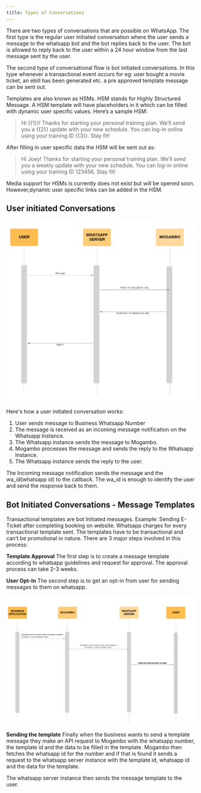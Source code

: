 ```yaml
---
title: Types of Conversations
---
```


There are two types of conversations that are possible on WhatsApp.
The first type is the regular user initiated conversation where the user sends a message to the whatsapp bot and the bot replies back to the user. The bot is allowed to reply back to the user within a 24 hour window from the last message sent by the user.

The second type of conversational flow is bot initiated conversations. In this type whenever a transactional event occurs for eg: user bought a movie ticket, an ebill has been generated etc. a pre approved template message can be sent out. 

Templates are also known as HSMs. HSM stands for Highly Structured Message. A HSM template will have placeholders in it which can be filled with dynamic user specific values. Here’s a sample HSM:

> Hi {{1}}! Thanks for starting your personal training plan. We’ll send you    a {{2}} update with your new schedule. You can log-in online using your      training ID {{3}}. Stay fit! 

After filling in user specific data the HSM will be sent out as:

> Hi Joey! Thanks for starting your personal training plan. We’ll send you a   weekly update with your new schedule. You can log-in online using your       training ID 123456. Stay fit! 


Media support for HSMs is currently does not exist but will be opened soon. However,dynamic user specific links can be added in the HSM.

## User initiated Conversations

![User Initiated Conversations](assets/user-message.png)

Here's how a user initiated conversation works:

1) User sends message to Business Whatsapp Number
2) The message is received as an incoming message notification on the Whatsapp Instance.
3) The Whatsapp instance sends the message to Mogambo.
4) Mogambo processes the message and sends the reply to the Whatsapp Instance.
5) The Whatsapp instance sends the reply to the user.

The Incoming message notification sends the message and the wa_id(whatsapp id) to the callback. The wa_id is enough to identify the user and send the response back to them.


## Bot Initiated Conversations - Message Templates
Transactional templates are bot Initiated messages. Example: Sending E-Ticket after completing booking on website. Whatsapp charges for every transactional template sent. The templates have to be transactional and can’t be promotional in nature. There are 3 major steps involved in this process:

**Template Approval**
The first step is to create a message template according to whatsapp guidelines and request for approval. The approval process can take 2-3 weeks.

**User Opt-In**
The second step is to get an opt-in from user for sending messages to them on whatsapp. 

![Bot Initiated Conversations](assets/sending-notifications.png)

**Sending the template**
Finally when the business wants to send a template message they make an API request to Mogambo with the whatsapp number, the template id and the data to be filled in the template. Mogambo then fetches the whatsapp id for the number and if that is found it sends a request to the whatsapp server instance with the template id, whatsapp id and the data for the template. 

The whatsapp server instance then sends the message template to the user.



